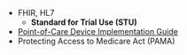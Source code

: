 - FHIR, HL7
	- **Standard for Trial Use (STU)**
- [Point-of-Care Device Implementation Guide](https://build.fhir.org/ig/HL7/uv-pocd/mappingsdc.html)
- Protecting Access to Medicare Act (PAMA)